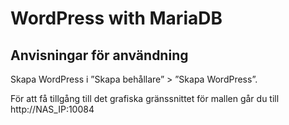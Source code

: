 WordPress with MariaDB
=========

## Anvisningar för användning
Skapa WordPress i ”Skapa behållare” > ”Skapa WordPress”.

För att få tillgång till det grafiska gränssnittet för mallen går du till http://NAS_IP:10084
